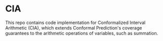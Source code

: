 # CIA
This repo contains code implementation for Conformalized Interval Arithmetic (CIA), which extends Conformal Prediction's coverage guarantees to the arithmetic operations of variables, such as summation.
